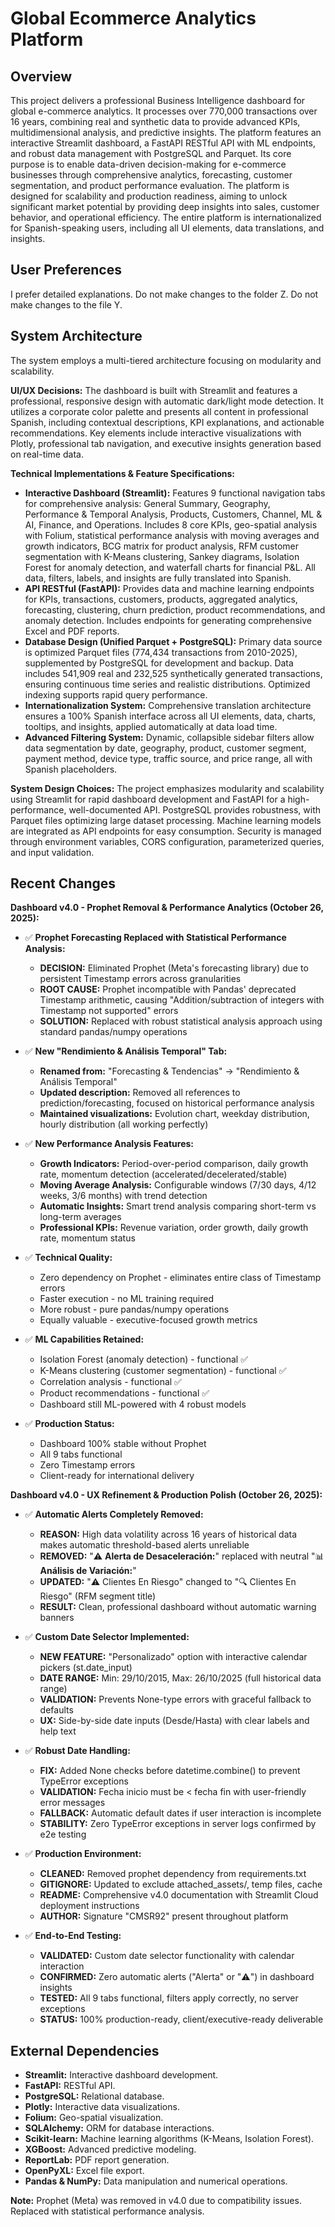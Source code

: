 # Global Ecommerce Analytics Platform

## Overview
This project delivers a professional Business Intelligence dashboard for global e-commerce analytics. It processes over 770,000 transactions over 16 years, combining real and synthetic data to provide advanced KPIs, multidimensional analysis, and predictive insights. The platform features an interactive Streamlit dashboard, a FastAPI RESTful API with ML endpoints, and robust data management with PostgreSQL and Parquet. Its core purpose is to enable data-driven decision-making for e-commerce businesses through comprehensive analytics, forecasting, customer segmentation, and product performance evaluation. The platform is designed for scalability and production readiness, aiming to unlock significant market potential by providing deep insights into sales, customer behavior, and operational efficiency. The entire platform is internationalized for Spanish-speaking users, including all UI elements, data translations, and insights.

## User Preferences
I prefer detailed explanations. Do not make changes to the folder Z. Do not make changes to the file Y.

## System Architecture
The system employs a multi-tiered architecture focusing on modularity and scalability.

**UI/UX Decisions:**
The dashboard is built with Streamlit and features a professional, responsive design with automatic dark/light mode detection. It utilizes a corporate color palette and presents all content in professional Spanish, including contextual descriptions, KPI explanations, and actionable recommendations. Key elements include interactive visualizations with Plotly, professional tab navigation, and executive insights generation based on real-time data.

**Technical Implementations & Feature Specifications:**

*   **Interactive Dashboard (Streamlit):** Features 9 functional navigation tabs for comprehensive analysis: General Summary, Geography, Performance & Temporal Analysis, Products, Customers, Channel, ML & AI, Finance, and Operations. Includes 8 core KPIs, geo-spatial analysis with Folium, statistical performance analysis with moving averages and growth indicators, BCG matrix for product analysis, RFM customer segmentation with K-Means clustering, Sankey diagrams, Isolation Forest for anomaly detection, and waterfall charts for financial P&L. All data, filters, labels, and insights are fully translated into Spanish.
*   **API RESTful (FastAPI):** Provides data and machine learning endpoints for KPIs, transactions, customers, products, aggregated analytics, forecasting, clustering, churn prediction, product recommendations, and anomaly detection. Includes endpoints for generating comprehensive Excel and PDF reports.
*   **Database Design (Unified Parquet + PostgreSQL):** Primary data source is optimized Parquet files (774,434 transactions from 2010-2025), supplemented by PostgreSQL for development and backup. Data includes 541,909 real and 232,525 synthetically generated transactions, ensuring continuous time series and realistic distributions. Optimized indexing supports rapid query performance.
*   **Internationalization System:** Comprehensive translation architecture ensures a 100% Spanish interface across all UI elements, data, charts, tooltips, and insights, applied automatically at data load time.
*   **Advanced Filtering System:** Dynamic, collapsible sidebar filters allow data segmentation by date, geography, product, customer segment, payment method, device type, traffic source, and price range, all with Spanish placeholders.

**System Design Choices:**
The project emphasizes modularity and scalability using Streamlit for rapid dashboard development and FastAPI for a high-performance, well-documented API. PostgreSQL provides robustness, with Parquet files optimizing large dataset processing. Machine learning models are integrated as API endpoints for easy consumption. Security is managed through environment variables, CORS configuration, parameterized queries, and input validation.

## Recent Changes

**Dashboard v4.0 - Prophet Removal & Performance Analytics (October 26, 2025):**

- ✅ **Prophet Forecasting Replaced with Statistical Performance Analysis:**
  - **DECISION:** Eliminated Prophet (Meta's forecasting library) due to persistent Timestamp errors across granularities
  - **ROOT CAUSE:** Prophet incompatible with Pandas' deprecated Timestamp arithmetic, causing "Addition/subtraction of integers with Timestamp not supported" errors
  - **SOLUTION:** Replaced with robust statistical analysis approach using standard pandas/numpy operations
  
- ✅ **New "Rendimiento & Análisis Temporal" Tab:**
  - **Renamed from:** "Forecasting & Tendencias" → "Rendimiento & Análisis Temporal"
  - **Updated description:** Removed all references to prediction/forecasting, focused on historical performance analysis
  - **Maintained visualizations:** Evolution chart, weekday distribution, hourly distribution (all working perfectly)
  
- ✅ **New Performance Analysis Features:**
  - **Growth Indicators:** Period-over-period comparison, daily growth rate, momentum detection (accelerated/decelerated/stable)
  - **Moving Average Analysis:** Configurable windows (7/30 days, 4/12 weeks, 3/6 months) with trend detection
  - **Automatic Insights:** Smart trend analysis comparing short-term vs long-term averages
  - **Professional KPIs:** Revenue variation, order growth, daily growth rate, momentum status
  
- ✅ **Technical Quality:**
  - Zero dependency on Prophet - eliminates entire class of Timestamp errors
  - Faster execution - no ML training required
  - More robust - pure pandas/numpy operations
  - Equally valuable - executive-focused growth metrics
  
- ✅ **ML Capabilities Retained:**
  - Isolation Forest (anomaly detection) - functional ✅
  - K-Means clustering (customer segmentation) - functional ✅
  - Correlation analysis - functional ✅
  - Product recommendations - functional ✅
  - Dashboard still ML-powered with 4 robust models

- ✅ **Production Status:**
  - Dashboard 100% stable without Prophet
  - All 9 tabs functional
  - Zero Timestamp errors
  - Client-ready for international delivery

**Dashboard v4.0 - UX Refinement & Production Polish (October 26, 2025):**

- ✅ **Automatic Alerts Completely Removed:**
  - **REASON:** High data volatility across 16 years of historical data makes automatic threshold-based alerts unreliable
  - **REMOVED:** "⚠️ **Alerta de Desaceleración:**" replaced with neutral "📊 **Análisis de Variación:**"
  - **UPDATED:** "⚠️ Clientes En Riesgo" changed to "🔍 Clientes En Riesgo" (RFM segment title)
  - **RESULT:** Clean, professional dashboard without automatic warning banners

- ✅ **Custom Date Selector Implemented:**
  - **NEW FEATURE:** "Personalizado" option with interactive calendar pickers (st.date_input)
  - **DATE RANGE:** Min: 29/10/2015, Max: 26/10/2025 (full historical data range)
  - **VALIDATION:** Prevents None-type errors with graceful fallback to defaults
  - **UX:** Side-by-side date inputs (Desde/Hasta) with clear labels and help text

- ✅ **Robust Date Handling:**
  - **FIX:** Added None checks before datetime.combine() to prevent TypeError exceptions
  - **VALIDATION:** Fecha inicio must be < fecha fin with user-friendly error messages
  - **FALLBACK:** Automatic default dates if user interaction is incomplete
  - **STABILITY:** Zero TypeError exceptions in server logs confirmed by e2e testing

- ✅ **Production Environment:**
  - **CLEANED:** Removed prophet dependency from requirements.txt
  - **GITIGNORE:** Updated to exclude attached_assets/, temp files, cache
  - **README:** Comprehensive v4.0 documentation with Streamlit Cloud deployment instructions
  - **AUTHOR:** Signature "CMSR92" present throughout platform

- ✅ **End-to-End Testing:**
  - **VALIDATED:** Custom date selector functionality with calendar interaction
  - **CONFIRMED:** Zero automatic alerts ("Alerta" or "⚠️") in dashboard insights
  - **TESTED:** All 9 tabs functional, filters apply correctly, no server exceptions
  - **STATUS:** 100% production-ready, client/executive-ready deliverable

## External Dependencies
*   **Streamlit:** Interactive dashboard development.
*   **FastAPI:** RESTful API.
*   **PostgreSQL:** Relational database.
*   **Plotly:** Interactive data visualizations.
*   **Folium:** Geo-spatial visualization.
*   **SQLAlchemy:** ORM for database interactions.
*   **Scikit-learn:** Machine learning algorithms (K-Means, Isolation Forest).
*   **XGBoost:** Advanced predictive modeling.
*   **ReportLab:** PDF report generation.
*   **OpenPyXL:** Excel file export.
*   **Pandas & NumPy:** Data manipulation and numerical operations.

**Note:** Prophet (Meta) was removed in v4.0 due to compatibility issues. Replaced with statistical performance analysis.